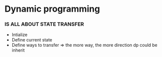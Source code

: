 # Dynamic programming
### IS ALL ABOUT STATE TRANSFER
- Intialize
- Define current state
- Define ways to transfer => the more way, the more direction dp could be inherit
